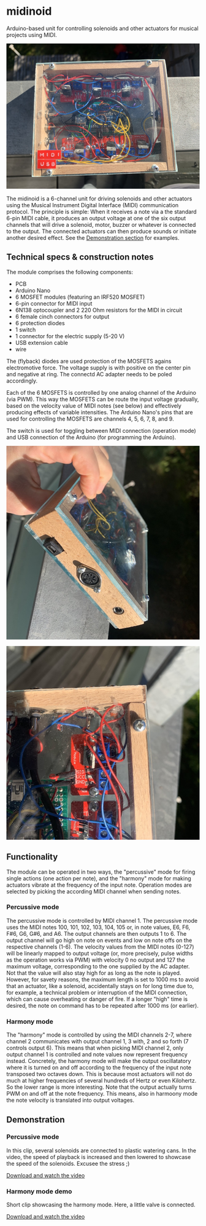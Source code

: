 # midinoid
Arduino-based unit for controlling solenoids and other actuators for musical projects using MIDI.

![Fig 1: The midinoid unit](doc/img/midinoid1.JPG)

The midinoid is a 6-channel unit for driving solenoids and other actuators using the Musical Instrument Digital Interface (MIDI) communication protocol. 
The principle is simple: When it receives a note via a the standard 6-pin MIDI cable, it produces an output voltage at one of the six output channels that will drive a solenoid, motor, buzzer or whatever is connected to the output. The connected actuators can then produce sounds or initiate another desired effect. See the [Demonstration section](#demonstration) for examples.

## Technical specs & construction notes
The module comprises the following components:
- PCB 
- Arduino Nano 
- 6 MOSFET modules (featuring an IRF520 MOSFET)
- 6-pin connector for MIDI input
- 6N138 optocoupler and 2 220 Ohm resistors for the MIDI in circuit
- 6 female cinch connectors for output
- 6 protection diodes
- 1 switch 
- 1 connector for the electric supply (5-20 V)
- USB extension cable
- wire

The (flyback) diodes are used protection of the MOSFETS agains electromotive force.
The voltage supply is with positive on the center pin and negative at ring. The connectd AC adapter needs to be poled accordingly.

Each of the 6 MOSFETS is controlled by one analog channel of the Arduino (via PWM). This way the MOSFETS can be route the input voltage gradually, based on the velocity value of MIDI notes (see below) and effectively producing effects of variable intensities. 
The Arduino Nano's pins that are used for controlling the MOSFETS are channels 4, 5, 6, 7, 8, and 9.

The switch is used for toggling between MIDI connection (operation mode) and USB connection  of the Arduino (for programming the Arduino).

![Fig 2: Side view with MIDI in, USB, and power in](doc/img/midinoid2.JPG)

![Fig 3: Top view on MOSFET module](doc/img/midinoid3.JPG)

## Functionality

The module can be operated in two ways, the "percussive" mode for firing single actions (one action per note), and the "harmony" mode for making actuators vibrate at the frequency of the input note.
Operation modes are selected by picking the according MIDI channel when sending notes.  

### Percussive mode

The percussive mode is controlled by MIDI channel 1. 
The percussive mode uses the MIDI notes 100, 101, 102, 103, 104, 105 or, in note values, E6, F6, F#6, G6, G#6, and A6. The output channels are then outputs 1 to 6.
The output channel will go high on note on events and low on note offs on the respective channels (1-6). The velocity values from the MIDI notes (0-127) will be linearly mapped to output voltage (or, more precisely, pulse widths as the operation works via PWM) with velocity 0 no output and 127 the maximum voltage, corresponding to the one supplied by the AC adapter. 
Not that the value will also stay high for as long as the note is played. However, for savety reasons, the maximum length is set to 1000 ms to avoid that an actuator, like a solenoid, accidentally stays on for long time due to, for example, a technical problem or interruption of the MIDI connection, which can cause overheating or danger of fire. If a longer "high" time is desired, the note on command has to be repeated after 1000 ms (or earlier).

### Harmony mode

The "harmony" mode is controlled by using the MIDI channels 2-7, where channel 2 communicates with output channel 1, 3 with, 2 and so forth (7 controls output 6).
This means that when picking MIDI channel 2, only output channel 1 is controlled and note values now represent frequency instead. Concretely, the harmony mode will make the output oscillatatory where it is turned on and off according to the frequency of the input note transposed two octaves down. This is because most actuators will not do much at higher frequencies of several hundreds of Hertz or even Kilohertz. So the lower range is more interesting. Note that the output actually turns PWM on and off at the note frequency. This means, also in harmoony mode the note velocity is translated into output voltages. 

## Demonstration

### Percussive mode
In this clip, several solenoids are connected to plastic watering cans. In the video, the speed of playback is increased and then lowered to showcase the speed of the solenoids. Excusee the stress ;)

[Download and watch the video](https://raw.githubusercontent.com/xaverfuchs/midinoid/main/doc/vid/percussivemode.webm)

### Harmony mode demo
Short clip showcasing the harmony mode. Here, a little valve is connected.

[Download and watch the video](https://raw.githubusercontent.com/xaverfuchs/midinoid/main/doc/vid/harmonymode.webm)


